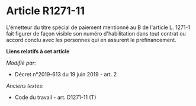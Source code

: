 # Article R1271-11

L'émetteur du titre spécial de paiement mentionné au B de l'article L. 1271-1 fait figurer de façon visible son numéro
d'habilitation dans tout contrat ou accord conclu avec les personnes qui en assurent le préfinancement.

**Liens relatifs à cet article**

_Modifié par_:

  - Décret n°2019-613 du 19 juin 2019 - art. 2

_Anciens textes_:

  - Code du travail - art. D1271-11 (T)
